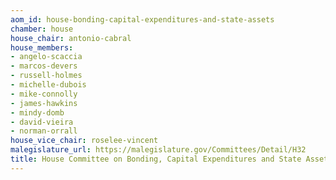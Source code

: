 ```yaml
---
aom_id: house-bonding-capital-expenditures-and-state-assets
chamber: house
house_chair: antonio-cabral
house_members:
- angelo-scaccia
- marcos-devers
- russell-holmes
- michelle-dubois
- mike-connolly
- james-hawkins
- mindy-domb
- david-vieira
- norman-orrall
house_vice_chair: roselee-vincent
malegislature_url: https://malegislature.gov/Committees/Detail/H32
title: House Committee on Bonding, Capital Expenditures and State Assets
---
```


